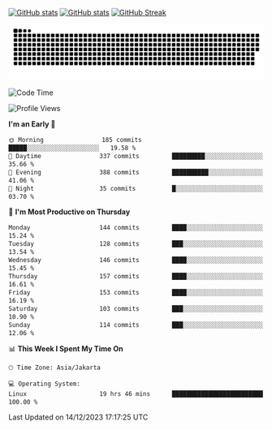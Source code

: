 [![GitHub stats](https://github-readme-stats.vercel.app/api?username=aurelioklv&card_width=500&show_icons=true&rank_icon=github&theme=solarized-dark#gh-dark-mode-only)](https://github.com/anuraghazra/github-readme-stats#gh-dark-mode-only)
[![GitHub stats](https://github-readme-stats.vercel.app/api?username=aurelioklv&card_width=500&show_icons=true&rank_icon=github&theme=buefy#gh-light-mode-only)](https://github.com/anuraghazra/github-readme-stats#gh-light-mode-only)
[![GitHub Streak](https://streak-stats.demolab.com/?user=aurelioklv&card_width=336&theme=solarized-dark)](https://git.io/streak-stats)

<picture>
  <source media="(prefers-color-scheme: dark)" srcset="https://raw.githubusercontent.com/aurelioklv/aurelioklv/snake-output/github-contribution-grid-snake-dark.svg">
  <source media="(prefers-color-scheme: light)" srcset="https://raw.githubusercontent.com/aurelioklv/aurelioklv/snake-output/github-contribution-grid-snake.svg">
  <img alt="github contribution grid snake animation" src="https://raw.githubusercontent.com/aurelioklv/aurelioklv/snake-output/github-contribution-grid-snake.svg">
</picture>

<!--START_SECTION:waka-->
![Code Time](http://img.shields.io/badge/Code%20Time-332%20hrs%203%20mins-blue)

![Profile Views](http://img.shields.io/badge/Profile%20Views-2-blue)

**I'm an Early 🐤** 

```text
🌞 Morning                185 commits         █████░░░░░░░░░░░░░░░░░░░░   19.58 % 
🌆 Daytime                337 commits         █████████░░░░░░░░░░░░░░░░   35.66 % 
🌃 Evening                388 commits         ██████████░░░░░░░░░░░░░░░   41.06 % 
🌙 Night                  35 commits          █░░░░░░░░░░░░░░░░░░░░░░░░   03.70 % 
```
📅 **I'm Most Productive on Thursday** 

```text
Monday                   144 commits         ████░░░░░░░░░░░░░░░░░░░░░   15.24 % 
Tuesday                  128 commits         ███░░░░░░░░░░░░░░░░░░░░░░   13.54 % 
Wednesday                146 commits         ████░░░░░░░░░░░░░░░░░░░░░   15.45 % 
Thursday                 157 commits         ████░░░░░░░░░░░░░░░░░░░░░   16.61 % 
Friday                   153 commits         ████░░░░░░░░░░░░░░░░░░░░░   16.19 % 
Saturday                 103 commits         ███░░░░░░░░░░░░░░░░░░░░░░   10.90 % 
Sunday                   114 commits         ███░░░░░░░░░░░░░░░░░░░░░░   12.06 % 
```


📊 **This Week I Spent My Time On** 

```text
🕑︎ Time Zone: Asia/Jakarta

💻 Operating System: 
Linux                    19 hrs 46 mins      █████████████████████████   100.00 % 
```


 Last Updated on 14/12/2023 17:17:25 UTC
<!--END_SECTION:waka-->
